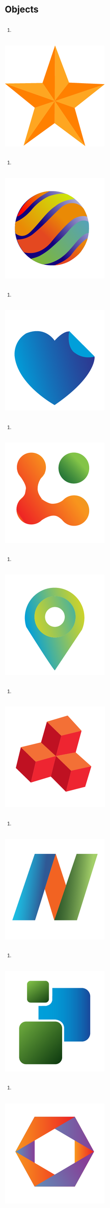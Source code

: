 
# Objects

1. #
![GitHub Logo](/Projects\Objects\objectproject-01.png)

1. #
![GitHub Logo](Projects\Objects\objectproject-02.png)

1. #
![GitHub Logo](Projects\Objects\objectproject-03.png)

1. #
![GitHub Logo](Projects\Objects\objectproject-04.png)

1. #
![GitHub Logo](Projects\Objects\objectproject-05.png)

1. #
![GitHub Logo](Projects\Objects\objectproject-06.png)

1. #
![GitHub Logo](Projects\Objects\objectproject-07.png)

1. #
![GitHub Logo](Projects\Objects\objectproject-08.png)

1. #
![GitHub Logo](Projects\Objects\objectproject-09.png)
